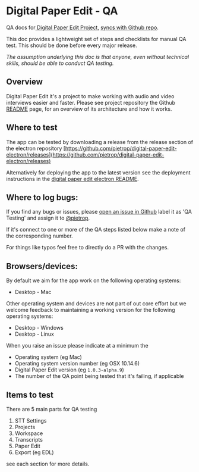 # Digital Paper Edit - QA

QA docs for[ Digital Paper Edit Project](https://github.com/pietrop/digital-paper-edit-client), [syncs with Github repo](https://github.com/pietrop/digital-paper-edit-qa).

This doc provides a lightweight set of steps and checklists for manual QA test. This should be done before every major release.

_The assumption underlying this doc is that anyone, even without technical skills, should be able to conduct QA testing._

## Overview

Digital Paper Edit it's a project to make working with audio and video interviews easier and faster. Please see project repository the Github [README](https://github.com/pietrop/react-transcript-editor/blob/master/README.md) page, for an overview of its architecture and how it works.

## Where to test

The app can be tested by downloading a release from the release section of the electron repository [https://github.com/pietrop/digital-paper-edit-electron/releases](https://github.com/pietrop/digital-paper-edit-electron/releases)  

Alternatively for deploying the app to the latest version see the deployment instructions in the [digital paper edit electron README](https://github.com/pietrop/digital-paper-edit-electron#deployment).

## Where to log bugs:

If you find any bugs or issues, please [open an issue in Github](https://github.com/pietrop/react-transcript-editor/issues/new?template=bug_report.md) label it as 'QA Testing' and assign it to [@pietrop](https://github.com/pietrop).

If it's connect to one or more of the QA steps listed below make a note of the corresponding number.

For things like typos feel free to directly do a PR with the changes.

## Browsers/devices:

By default we aim for the app work on the following operating systems:

*  Desktop - Mac 

Other operating system and devices are not part of out core effort but we welcome feedback to maintaining a working version for the following operating systems:

*  Desktop - Windows 
*  Desktop - Linux

When you raise an issue please indicate at a minimum the 

* Operating system \(eg Mac\)
* Operating system version number \(eg OSX 10.14.6\)
* Digital Paper Edit version \(eg `1.0.3-alpha.9`\)
* The number of the QA point being tested that it's failing, if applicable 

## Items to test

There are 5 main parts for QA testing

1. STT Settings
2. Projects
3. Workspace
4. Transcripts
5. Paper Edit
6. Export \(eg EDL\)

see each section for more details.  


